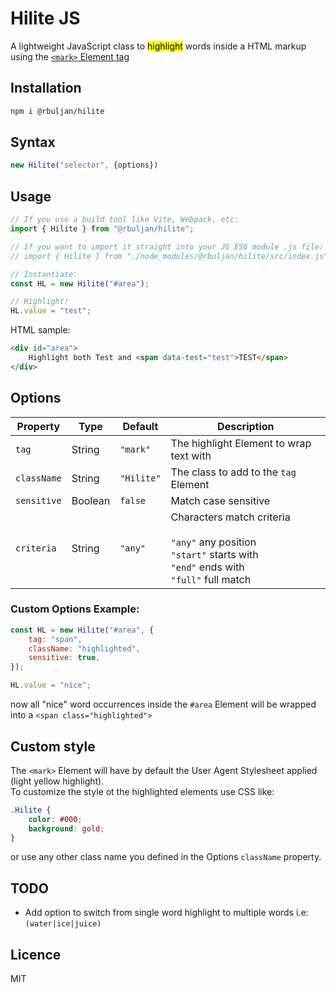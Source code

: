 # Hilite JS


A lightweight JavaScript class to <mark>highlight</mark> words inside a HTML markup using the [`<mark>` Element tag](https://developer.mozilla.org/en-US/docs/Web/HTML/Element/mark)

## Installation

```sh
npm i @rbuljan/hilite
```

## Syntax

```js
new Hilite("selector", {options})
```

## Usage

```js  
// If you use a build tool like Vite, Webpack, etc:
import { Hilite } from "@rbuljan/hilite";

// If you want to import it straight into your JS ES6 module .js file:  
// import { Hilite } from "./node_modules/@rbuljan/hilite/src/index.js";

// Instantiate:
const HL = new Hilite("#area");

// Highlight!
HL.value = "test";
```

HTML sample:

```html
<div id="area">
    Highlight both Test and <span data-test="test">TEST</span>
</div>
```


## Options

| Property    | Type    | Default    | Description                                                                                                                          |
| ----------- | ------- | ---------- | ------------------------------------------------------------------------------------------------------------------------------------ |
| `tag`       | String  | `"mark"`   | The highlight Element to wrap text with                                                                                              |
| `className` | String  | `"Hilite"` | The class to add to the `tag` Element                                                                                                |
| `sensitive` | Boolean | `false`    | Match case sensitive                                                                                                                 |
| `criteria`  | String  | `"any"`    | Characters match criteria <br><br>`"any"` any position  <br> `"start"` starts with  <br> `"end"` ends with  <br> `"full"` full match |

### Custom Options Example:

```js
const HL = new Hilite("#area", {
    tag: "span",
    className: "highlighted",
    sensitive: true,
});

HL.value = "nice";
```

now all "nice" word occurrences inside the `#area` Element will be wrapped into a `<span class="highlighted">`

## Custom style  

The `<mark>` Element will have by default the User Agent Stylesheet applied (light yellow highlight).  
To customize the style ot the highlighted elements use CSS like:

```css
.Hilite {
    color: #000;
    background: gold;
}
```
or use any other class name you defined in the Options `className` property.

## TODO

- Add option to switch from single word highlight to multiple words i.e: `(water|ice|juice)`

## Licence

MIT
